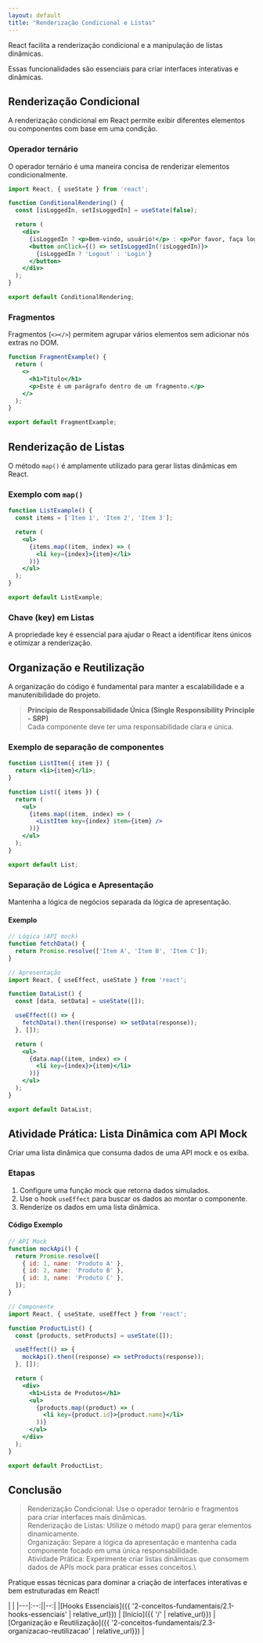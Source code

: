 ```yaml
---
layout: default
title: "Renderização Condicional e Listas"
---
```


React facilita a renderização condicional e a manipulação de listas dinâmicas.

Essas funcionalidades são essenciais para criar interfaces interativas e dinâmicas.

## Renderização Condicional

A renderização condicional em React permite exibir diferentes elementos ou componentes com base em uma condição.

### Operador ternário

O operador ternário é uma maneira concisa de renderizar elementos condicionalmente.

```jsx
import React, { useState } from 'react';

function ConditionalRendering() {
  const [isLoggedIn, setIsLoggedIn] = useState(false);

  return (
    <div>
      {isLoggedIn ? <p>Bem-vindo, usuário!</p> : <p>Por favor, faça login.</p>}
      <button onClick={() => setIsLoggedIn(!isLoggedIn)}>
        {isLoggedIn ? 'Logout' : 'Login'}
      </button>
    </div>
  );
}

export default ConditionalRendering;
```

### Fragmentos

Fragmentos (`<></>`) permitem agrupar vários elementos sem adicionar nós extras no DOM.

```jsx
function FragmentExample() {
  return (
    <>
      <h1>Título</h1>
      <p>Este é um parágrafo dentro de um fragmento.</p>
    </>
  );
}

export default FragmentExample;
```

## Renderização de Listas

O método `map()` é amplamente utilizado para gerar listas dinâmicas em React.

### Exemplo com `map()`

```jsx
function ListExample() {
  const items = ['Item 1', 'Item 2', 'Item 3'];

  return (
    <ul>
      {items.map((item, index) => (
        <li key={index}>{item}</li>
      ))}
    </ul>
  );
}

export default ListExample;
```

### Chave (key) em Listas

A propriedade key é essencial para ajudar o React a identificar itens únicos e otimizar a renderização.

## Organização e Reutilização

A organização do código é fundamental para manter a escalabilidade e a manutenibilidade do projeto.

> **Princípio de Responsabilidade Única (Single Responsibility Principle - SRP)**\
> Cada componente deve ter uma responsabilidade clara e única.

### Exemplo de separação de componentes

```jsx
function ListItem({ item }) {
  return <li>{item}</li>;
}

function List({ items }) {
  return (
    <ul>
      {items.map((item, index) => (
        <ListItem key={index} item={item} />
      ))}
    </ul>
  );
}

export default List;

```

### Separação de Lógica e Apresentação

Mantenha a lógica de negócios separada da lógica de apresentação.

#### Exemplo

```jsx
// Lógica (API mock)
function fetchData() {
  return Promise.resolve(['Item A', 'Item B', 'Item C']);
}

// Apresentação
import React, { useEffect, useState } from 'react';

function DataList() {
  const [data, setData] = useState([]);

  useEffect(() => {
    fetchData().then((response) => setData(response));
  }, []);

  return (
    <ul>
      {data.map((item, index) => (
        <li key={index}>{item}</li>
      ))}
    </ul>
  );
}

export default DataList;
```

## Atividade Prática: Lista Dinâmica com API Mock

Criar uma lista dinâmica que consuma dados de uma API mock e os exiba.

### Etapas

1. Configure uma função mock que retorna dados simulados.
2. Use o hook `useEffect` para buscar os dados ao montar o componente.
3. Renderize os dados em uma lista dinâmica.

#### Código Exemplo

```jsx
// API Mock
function mockApi() {
  return Promise.resolve([
    { id: 1, name: 'Produto A' },
    { id: 2, name: 'Produto B' },
    { id: 3, name: 'Produto C' },
  ]);
}

// Componente
import React, { useState, useEffect } from 'react';

function ProductList() {
  const [products, setProducts] = useState([]);

  useEffect(() => {
    mockApi().then((response) => setProducts(response));
  }, []);

  return (
    <div>
      <h1>Lista de Produtos</h1>
      <ul>
        {products.map((product) => (
          <li key={product.id}>{product.name}</li>
        ))}
      </ul>
    </div>
  );
}

export default ProductList;
```

## Conclusão

> Renderização Condicional: Use o operador ternário e fragmentos para criar interfaces mais dinâmicas.\
> Renderização de Listas: Utilize o método map() para gerar elementos dinamicamente.\
> Organização: Separe a lógica da apresentação e mantenha cada componente focado em uma única responsabilidade.\
> Atividade Prática: Experimente criar listas dinâmicas que consomem dados de APIs mock para praticar esses conceitos.\

Pratique essas técnicas para dominar a criação de interfaces interativas e bem estruturadas em React!

| |
|---|:--:||--:|
|[Hooks Essenciais]({{ '2-conceitos-fundamentais/2.1-hooks-essenciais' | relative_url}}) | [Início]({{ '/' | relative_url}}) | [Organização e Reutilização]({{ '2-conceitos-fundamentais/2.3-organizacao-reutilizacao' | relative_url}}) |
